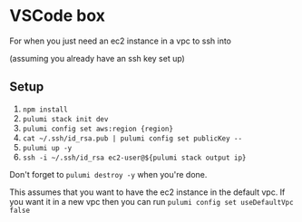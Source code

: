 # VSCode box

For when you just need an ec2 instance in a vpc to ssh into

(assuming you already have an ssh key set up)

## Setup

1. `npm install`
1. `pulumi stack init dev`
1. `pulumi config set aws:region {region}`
1. `cat ~/.ssh/id_rsa.pub | pulumi config set publicKey --`
1. `pulumi up -y`
1. `ssh -i ~/.ssh/id_rsa ec2-user@${pulumi stack output ip}`

Don't forget to `pulumi destroy -y` when you're done.

This assumes that you want to have the ec2 instance in the default vpc. If you want it in a new vpc then you can run `pulumi config set useDefaultVpc false`
